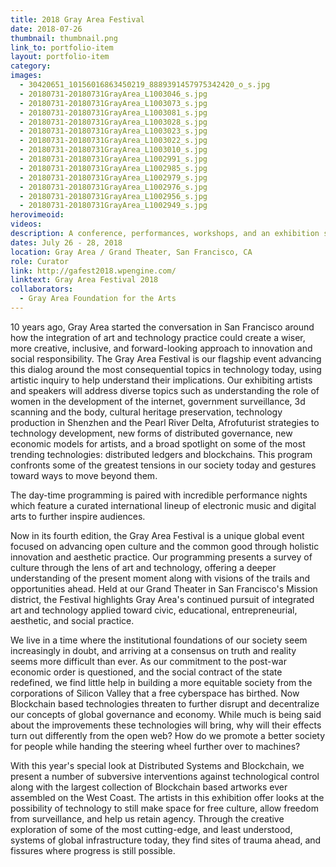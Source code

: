 ```yaml
---
title: 2018 Gray Area Festival
date: 2018-07-26
thumbnail: thumbnail.png
link_to: portfolio-item
layout: portfolio-item
category: 
images:
  - 30420651_10156016863450219_8889391457975342420_o_s.jpg
  - 20180731-20180731GrayArea_L1003046_s.jpg
  - 20180731-20180731GrayArea_L1003073_s.jpg
  - 20180731-20180731GrayArea_L1003081_s.jpg
  - 20180731-20180731GrayArea_L1003028_s.jpg
  - 20180731-20180731GrayArea_L1003023_s.jpg
  - 20180731-20180731GrayArea_L1003022_s.jpg
  - 20180731-20180731GrayArea_L1003010_s.jpg
  - 20180731-20180731GrayArea_L1002991_s.jpg
  - 20180731-20180731GrayArea_L1002985_s.jpg
  - 20180731-20180731GrayArea_L1002979_s.jpg
  - 20180731-20180731GrayArea_L1002976_s.jpg
  - 20180731-20180731GrayArea_L1002956_s.jpg
  - 20180731-20180731GrayArea_L1002949_s.jpg
herovimeoid:
videos:
description: A conference, performances, workshops, and an exhibition surveying culture through the lens of art and technology.
dates: July 26 - 28, 2018
location: Gray Area / Grand Theater, San Francisco, CA
role: Curator
link: http://gafest2018.wpengine.com/
linktext: Gray Area Festival 2018
collaborators:
  - Gray Area Foundation for the Arts
---
```

10 years ago, Gray Area started the conversation in San Francisco around how the integration of art and technology practice could create a wiser, more creative, inclusive, and forward-looking approach to innovation and social responsibility. The Gray Area Festival is our flagship event advancing this dialog around the most consequential topics in technology today, using artistic inquiry to help understand their implications. Our exhibiting artists and speakers will address diverse topics such as understanding the role of women in the development of the internet, government surveillance, 3d scanning and the body, cultural heritage preservation, technology production in Shenzhen and the Pearl River Delta, Afrofuturist strategies to technology development, new forms of distributed governance, new economic models for artists, and a broad spotlight on some of the most trending technologies: distributed ledgers and blockchains. This program confronts some of the greatest tensions in our society today and gestures toward ways to move beyond them.

The day-time programming is paired with incredible performance nights which feature a curated international lineup of electronic music and digital arts to further inspire audiences.

Now in its fourth edition, the Gray Area Festival is a unique global event focused on advancing open culture and the common good through holistic innovation and aesthetic practice. Our programming presents a survey of culture through the lens of art and technology, offering a deeper understanding of the present moment along with visions of the trails and opportunities ahead. Held at our Grand Theater in San Francisco's Mission district, the Festival highlights Gray Area's continued pursuit of integrated art and technology applied toward civic, educational, entrepreneurial, aesthetic, and social practice.

We live in a time where the institutional foundations of our society seem increasingly in doubt, and arriving at a consensus on truth and reality seems more difficult than ever. As our commitment to the post-war economic order is questioned, and the social contract of the state redefined, we find little help in building a more equitable society from the corporations of Silicon Valley that a free cyberspace has birthed. Now Blockchain based technologies threaten to further disrupt and decentralize our concepts of global governance and economy. While much is being said about the improvements these technologies will bring, why will their effects turn out differently from the open web? How do we promote a better society for people while handing the steering wheel further over to machines?

With this year's special look at Distributed Systems and Blockchain, we present a number of subversive interventions against technological control along with the largest collection of Blockchain based artworks ever assembled on the West Coast. The artists in this exhibition offer looks at the possibility of technology to still make space for free culture, allow freedom from surveillance, and help us retain agency. Through the creative exploration of some of the most cutting-edge, and least understood, systems of global infrastructure today, they find sites of trauma ahead, and fissures where progress is still possible.